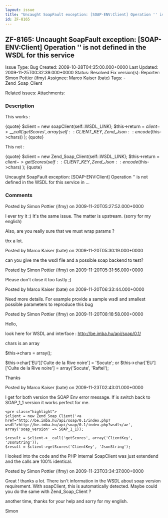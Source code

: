 ```yaml
---
layout: issue
title: "Uncaught SoapFault exception: [SOAP-ENV:Client] Operation '' is not defined in the WSDL for this service"
id: ZF-8165
---
```


ZF-8165: Uncaught SoapFault exception: [SOAP-ENV:Client] Operation '' is not defined in the WSDL for this service
-----------------------------------------------------------------------------------------------------------------

 Issue Type: Bug Created: 2009-10-28T04:35:00.000+0000 Last Updated: 2009-11-25T00:32:39.000+0000 Status: Resolved Fix version(s): 
 Reporter:  Simon Pottier (ifmy)  Assignee:  Marco Kaiser (bate)  Tags: - Zend\_Soap\_Client
 
 Related issues: 
 Attachments: 
### Description

This works :

{quote} $client = new soapClient(self::WSDL\_LINK); $this->return = $client->\_\_call( 'getScores', array(self::CLIENT\_KEY, Zend\_Json::encode($this->chars)) ); {quote}

This not :

{quote} $client = new Zend\_Soap\_Client(self::WSDL\_LINK); $this->return = $client->getScores( self::CLIENT\_KEY, Zend\_Json::encode($this->chars) ); {quote}

Uncaught SoapFault exception: [SOAP-ENV:Client] Operation '' is not defined in the WSDL for this service in ...

 

 

### Comments

Posted by Simon Pottier (ifmy) on 2009-11-20T05:27:52.000+0000

I ever try it :) It's the same issue. The matter is upstream. (sorry for my english)

Also, are you really sure that we must wrap params ?

thx a lot.

 

 

Posted by Marco Kaiser (bate) on 2009-11-20T05:30:19.000+0000

can you give me the wsdl file and a possible soap backend to test?

 

 

Posted by Simon Pottier (ifmy) on 2009-11-20T05:31:56.000+0000

Please don't close it too fastly ;)

 

 

Posted by Marco Kaiser (bate) on 2009-11-20T06:33:44.000+0000

Need more details. For example provide a sample wsdl and smallest possible parameters to reproduce this bug

 

 

Posted by Simon Pottier (ifmy) on 2009-11-20T08:16:58.000+0000

Hello,

look here for WSDL and interface : <http://be.imba.hu/api/soap/0.1/>

chars is an array

$this->chars = array();

$this->char['EU']['Culte de la Rive noire'] = 'Socute'; or $this->char['EU']['Culte de la Rive noire'] = array('Socute', 'Raftel');

Thanks

 

 

Posted by Marco Kaiser (bate) on 2009-11-23T02:43:01.000+0000

I get for both version the SOAP Env error message. If is switch back to SOAP\_1\_1 version it works perfect for me.

 
    <pre class="highlight">
    $client = new Zend_Soap_Client('<a href="http://be.imba.hu/api/soap/0.1/index.php?wsdl">http://be.imba.hu/api/soap/0.1/index.php?wsdl</a>', array('soap_version' => SOAP_1_1));
    
    $result = $client->__call('getScores', array('ClientKey', 'JsonString'));
    $result = $client->getScores('ClientKey', 'JsonString');


I looked into the code and the PHP internal SoapClient was just extendend and the calls are 100% identical.

 

 

Posted by Simon Pottier (ifmy) on 2009-11-23T03:34:37.000+0000

Great ! thanks a lot. There isn't information in the WSDL about soap version requirement. With soapClient, this is automatically detected. Maybe could you do the same with Zend\_Soap\_Client ?

another time, thanks for your help and sorry for my english.

Simon

 

 